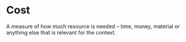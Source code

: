 # Cost

A measure of how much resource is needed &ndash; time, money, material or anything else that is relevant for the context.
